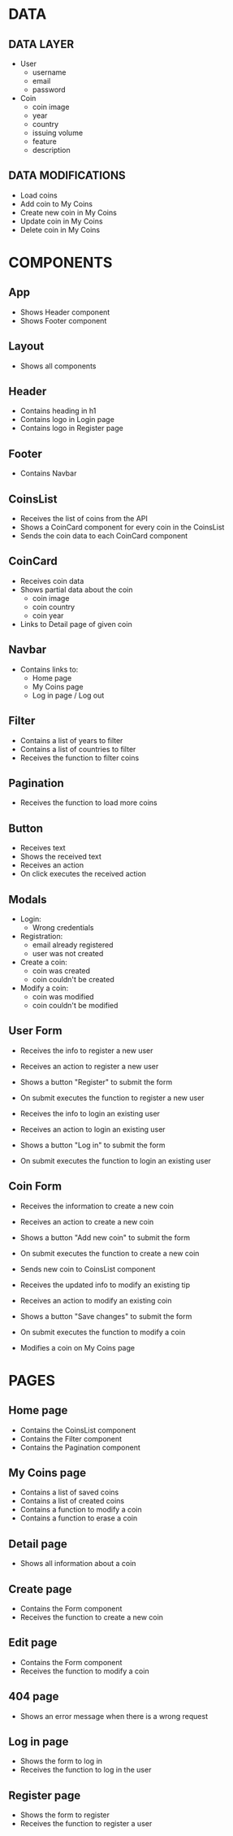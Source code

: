 # DATA

## DATA LAYER

- User
  - username
  - email
  - password
- Coin
  - coin image
  - year
  - country
  - issuing volume
  - feature
  - description

## DATA MODIFICATIONS

- Load coins
- Add coin to My Coins
- Create new coin in My Coins
- Update coin in My Coins
- Delete coin in My Coins

# COMPONENTS

## App

- Shows Header component
- Shows Footer component

## Layout

- Shows all components

## Header

- Contains heading in h1
- Contains logo in Login page
- Contains logo in Register page

## Footer

- Contains Navbar

## CoinsList

- Receives the list of coins from the API
- Shows a CoinCard component for every coin in the CoinsList
- Sends the coin data to each CoinCard component

## CoinCard

- Receives coin data
- Shows partial data about the coin
  - coin image
  - coin country
  - coin year
- Links to Detail page of given coin

## Navbar

- Contains links to:
  - Home page
  - My Coins page
  - Log in page / Log out

## Filter

- Contains a list of years to filter
- Contains a list of countries to filter
- Receives the function to filter coins

## Pagination

- Receives the function to load more coins

## Button

- Receives text
- Shows the received text
- Receives an action
- On click executes the received action

## Modals

- Login:
  - Wrong credentials
- Registration:
  - email already registered
  - user was not created
- Create a coin:
  - coin was created
  - coin couldn't be created
- Modify a coin:
  - coin was modified
  - coin couldn't be modified

## User Form

- Receives the info to register a new user
- Receives an action to register a new user
- Shows a button "Register" to submit the form
- On submit executes the function to register a new user

- Receives the info to login an existing user
- Receives an action to login an existing user
- Shows a button "Log in" to submit the form
- On submit executes the function to login an existing user

## Coin Form

- Receives the information to create a new coin
- Receives an action to create a new coin
- Shows a button "Add new coin" to submit the form
- On submit executes the function to create a new coin
- Sends new coin to CoinsList component

- Receives the updated info to modify an existing tip
- Receives an action to modify an existing coin
- Shows a button "Save changes" to submit the form
- On submit executes the function to modify a coin
- Modifies a coin on My Coins page

# PAGES

## Home page

- Contains the CoinsList component
- Contains the Filter component
- Contains the Pagination component

## My Coins page

- Contains a list of saved coins
- Contains a list of created coins
- Contains a function to modify a coin
- Contains a function to erase a coin

## Detail page

- Shows all information about a coin

## Create page

- Contains the Form component
- Receives the function to create a new coin

## Edit page

- Contains the Form component
- Receives the function to modify a coin

## 404 page

- Shows an error message when there is a wrong request

## Log in page

- Shows the form to log in
- Receives the function to log in the user

## Register page

- Shows the form to register
- Receives the function to register a user
